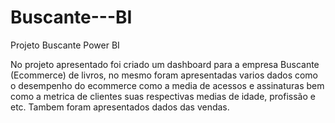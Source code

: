 # Buscante---BI
Projeto Buscante Power BI

No projeto apresentado foi criado um dashboard para a empresa Buscante (Ecommerce) de livros, no mesmo foram apresentadas varios dados como o desempenho do ecommerce como a media de acessos e assinaturas  bem como a metrica de clientes suas respectivas medias de idade, profissão e etc. Tambem foram apresentados dados das vendas.

